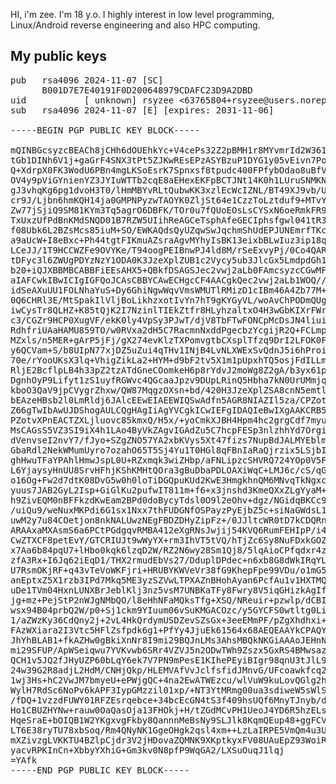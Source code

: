 HI, i'm zee. I'm 18 y.o. I highly interest in low level programming, Linux/Android reverse engineering and also
HPC computing.

My public keys
------------------
<pre>
pub   rsa4096 2024-11-07 [SC]
      B001D7E7E40191F0D200648979CDAFC23D9A2DBD
uid           [ unknown] rsyzee &lt63765804+rsyzee@users.noreply.github.com&gt
sub   rsa4096 2024-11-07 [E] [expires: 2031-11-06]

-----BEGIN PGP PUBLIC KEY BLOCK-----

mQINBGcsyzcBEACh8jCHh6dOUEhkYc+V4cePs32Z2pBMH1r8MYvmrId2W361A0Xv
tGb1DINh6V1j+gaGrF4SNX3tPt5ZJKwREsEPzASYBzuP1DYG1y05vEivn7PobV4N
Q+XdrpX0FK3WodU6PBn4mgLKSoEsrK7Spnxsf8tpudc400FPfybOdao8uBfVEHVw
OV4y9pViGYnienYZ3JYIuWTTb2cqE8aEHexEKFpBCTJNt14K0h1LUruSNMKNs3j8
gJ3vhqKg6pg1dvoH3T0/lHmMBYvRLtQubwKK3xzlEcWcIZNL/BT49XJ9vb/UqKDO
cr9J/Ljbn6hmKQH14ja0GMPNPyzwTAOYK0ZljSt64e1CzzToLztduf9+MTvYwDdv
Zw77jSjiQ9SM81KYm3Tq5agrO6DBFK/TOr0u7fQUoEOsLsCYSxN6oeRmkFR9fyvf
TxUxzUfPdBnKMdSNQD01B7RZW5UIihReAGCeTsphAfeGECIphsfgwl041tR3baPJ
f08Ubk6L2BZsMcs85iuM+SO/EWKAQdsQyUZqwSwJqchmShUdEPJUNEmrfTKcbdnI
a9aUcW+I8eBxc+Ph44tgtFIKmuAZsraAgvMYhyIsBK13eixbBLwIuz3ip18qNeXN
LCeJJ/1T9HCCWZFe9OVYKe/T94oogPEIBnwPJ4ld8M/rSeExvyPj/0Co4QARAQAB
tDFyc3l6ZWUgPDYzNzY1ODA0K3JzeXplZUB1c2Vycy5ub3JlcGx5LmdpdGh1Yi5j
b20+iQJXBBMBCABBFiEEsAHX5+QBkfDSAGSJec2vwj2aLb0FAmcsyzcCGwMFCQ0o
aIAFCwkIBwICIgIGFQoJCAsCBBYCAwECHgcCF4AACgkQec2vwj2aLb1WOQ//RgaX
idSeAXuUU1FOLNhaYuS+Dy6GhiNgwWqvVmsWMUTlRMizD1cIBm46A4Zb77M+EE6a
0Q6CHRl3E/MtSpakIlVljBoLikhzxotIvYn7hT9gKYGyVL/woAvChPODmQUgBudE
iwCysTr8QLHZ+K85tQjK2I7NzinlTIEkZtfr8HLyhzaltxO4H3wGbKIXrFWr3tUH
c3/CGZr9HCP0XugVF/ekK0ly4VpSy3PJwT/djV8TbFTwFONCpMcDsJN4liuiqp7V
RdhfriUAaHAMU859TO/w0RVxa2dH5C7RacmnNxddPgecbzYcgijR2Q+FCLmpIJOr
MZxls/n5MER+gArP5jFj/gX274evKlzTXPomvgtbCXsplTfzq9DrI2LFOK0FJ6F2
y6QCVam+S/b8UIpN77xjDZ5uZui4qTHv1INjB4LvNLXWExSvQdnJ5i6hProiObrR
70e/rYooUKsX3lq+VhigZikLa2+HYM+d9bF2tv5X1m1pUpxhTQ5osjFdILLmcMGm
RljE2BcflpLB4h33pZ2tzATdGneCOomkeH6p8rYdvJ2moWg8Z2gA/b3yx61pbo8e
DgnhOyP9Lifyt1zS1uyfRGWvc4QGcaaJpzv9DUpLRinQ5Hbha7kN0UrUMmjqb9VS
kboO3QaV9jpCVygrZhxw/QW87MqgzOXsn+bd/420H3JzeXplZSA8cnN5emtlcm5l
bEAzeHBsb2l0LmRldj6JAlcEEwEIAEEWIQSwAdfn5AGR8NIAZIl5za/CPZotvQUC
Z66gTwIbAwUJDShogAULCQgHAgIiAgYVCgkICwIEFgIDAQIeBwIXgAAKCRB5za/C
PZotvXPnEACTZXLjluovc85kmxQ/H5x/+yoCmkXJBH4Hpm4hc2grgCdf7myuGJYI
MsCAGsS5VZ3SI9iX4h1LAo4ByVkZAgvIGAdZu5C7hcpFESp3nlzhhYd7OrgifnmQ
dVenvseI2nvY7/fJyo+SZgZNO57YA2xbKVys5Xt47fizs7NupBdJALMYEblmuQsC
GbaRdl2NekWMumUyro7ozahO65T5Sj4Yu1T0HGl8qFBnIaRaQjrzix5LSjbIz+9O
ghHwuTFaYPAhlHmwJspL0U+RZxmqk3wiZHbp/aFNLipzcSHVRQ724YOp0V5FlRz6
L6YjaysyHnUU8SrvHFhjKShKMHtQOra3gBuDbaPDLOAXiWqC+LMJ6c/cS/qG4psx
o16Og+Fw2d7dtK08DvG5w0h0loTiDGQpuKUd2KwE3HmgkhnQM6MNvqTkNgxcgpRN
yuus7JAB2GyL2Isp+GiGlKu2pufwIT811m+f6+x3jnshd3KmeQXxZLgYyaM+HxTU
h9ZivEQM0nBFFkzdKwEam2BPd0doBycyTdsl0O9l2eOhv+dgz/NGidqBKCc9FMxl
/uiQu9/weNuxMKPdi6G1sx1Nxx7thFUDGNfOSPayzPyEjbZ5c+siNaGWdsL1DsSM
uwM2y7u84COetjon8nkNALUwzNEgFBDZDHyZipFz+/0JJltcWR0tD7kCDQRnLMs3
ARAAxaMXAsmS6a6PCtPGdgqvRMBA412eXgRNsJwjij54KVQ6RumFEHIpP/i4SypW
CwZTXCF8petEvY/GTCRIUJt9wWyYX+rm3IhVT5tVQ/hTjZc6Sy8NuFDxkGOZ76D8
x7Aa6b84pqU7+lHbo0kqk6lzqD2W/RZ2N6wy28Sm1Qj8/5lqAioCPfqdxr4zOFGr
zfA3Rx+I6Jq62iEqD1/THX2rmudEbVs27/DduplDPdec+n6xb8G8dWkIRqYL4zvg
U7RsmOKjRF+q43vTeVoWKFjri+HRUBYKWVeVr38fG9KhepFpe99VDu/o1mG523yA
anEptxZ5X1rzb3IPd7Mkq5ME3yzSZVwLTPXAZnBHohAyan6PcfAu1v1HXTMQsHnj
uDe1TVm04HxnLUNXBrJeblKlj3nz5vsM7UNBKaTFy8Fwry8V5iqGHizkAgIfx+Hz
jg+mz+PejStP2nWJgNMbQO/l8eHhNFaMQksTfg+XSQ/NReuir+pzwlp/dCBIc+Wp
wsx94B04prbQ2W/p0+Sj1ckm9YIuum06vSuKMGACOzc/y5GYCFS0wtltg0Li3LDq
1/aZWzKy36CdQny2j+2vL4HkQrdymUSDZevSZsGx+3eeEMmPF/pZgXhdhxi+X8Db
FAzWXiara2I3Vtc5HFlZsfpdk6g1+PfYy4JjuEk61564x68AEQEAAYkCPAQYAQgA
JhYhBLAB1+fkAZHw0gBkiXnNr8I9mi29BQJnLMs3AhsMBQkNKGiAAAoJEHnNr8I9
mi29SFUP/ApWSeiqwu7YVKvwb6SRr4VZVJ5n2ODwTWh9Zszx5GxRS4BMwsazlSW1
QCH1v5JQ2fJHyUZP60bLqY6ek7V7PN9mPesE1KIhePEyiBIgr98qnU3tJlL9tSi0
24w39G2R8adjL2HdM/CNHjQkp/HLEMVAfVvJclfsfidJMnvG/UFcoawkfcq2SV+9
1wj3Hs+hC2VwJM7bmyeU+ePWjgQC+4na2EwATWEzcu/wlVuW9kuLovQGlg2hYHvr
WylH7RdSc6NoPv6kAPF3IypGMzzil01xp/+NT3YtMRmg00ua3sdiweW5sWlSrns+
/fDQ+1vzzdFUWY01RFZEsrqebce+34bcEcGN4tS3f409hsUQf6MnyTJnyb/dSZl/
Ho1CBUZHYNw+rauw0OaQasOja13FHOkj+H/tZGdMCvPH1UeoJ4YD6R5hzELsibGe
HqeSraE+bOIQB1W2YKgxvgFkby8QannnMeBsNy9SLJlk8KqmQEup48+ggFCVlVWy
LT6E38ryTU78xbSoq/Rm4QNyNK1GgeOHgk2qsl4xm++LzLaIRPE5VmQm4u3UbP0O
mXZivzgLVKKTU4BZlpCjdr3V2jHDovaZQMNK9XKptkyxFV08UAuEpZ93WoiRTtAn
yacvRPKInCn+XbbyYXhiG+Gm3kv0N8pfP9WqGA2/LXSuOuqJ1lqj
=YAfk
-----END PGP PUBLIC KEY BLOCK-----
</pre>
